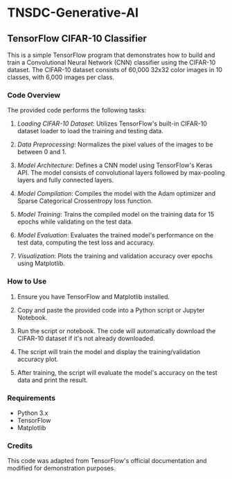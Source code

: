 # TNSDC-Generative-AI

## TensorFlow CIFAR-10 Classifier

This is a simple TensorFlow program that demonstrates how to build and train a Convolutional Neural Network (CNN) classifier using the CIFAR-10 dataset. The CIFAR-10 dataset consists of 60,000 32x32 color images in 10 classes, with 6,000 images per class.

### Code Overview

The provided code performs the following tasks:

1. *Loading CIFAR-10 Dataset*: Utilizes TensorFlow's built-in CIFAR-10 dataset loader to load the training and testing data.

2. *Data Preprocessing*: Normalizes the pixel values of the images to be between 0 and 1.

3. *Model Architecture*: Defines a CNN model using TensorFlow's Keras API. The model consists of convolutional layers followed by max-pooling layers and fully connected layers.

4. *Model Compilation*: Compiles the model with the Adam optimizer and Sparse Categorical Crossentropy loss function.

5. *Model Training*: Trains the compiled model on the training data for 15 epochs while validating on the test data.

6. *Model Evaluation*: Evaluates the trained model's performance on the test data, computing the test loss and accuracy.

7. *Visualization*: Plots the training and validation accuracy over epochs using Matplotlib.

### How to Use

1. Ensure you have TensorFlow and Matplotlib installed.
   
2. Copy and paste the provided code into a Python script or Jupyter Notebook.

3. Run the script or notebook. The code will automatically download the CIFAR-10 dataset if it's not already downloaded.

4. The script will train the model and display the training/validation accuracy plot.

5. After training, the script will evaluate the model's accuracy on the test data and print the result.

### Requirements

- Python 3.x
- TensorFlow
- Matplotlib

### Credits

This code was adapted from TensorFlow's official documentation and modified for demonstration purposes.
